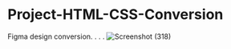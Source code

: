 # Project-HTML-CSS-Conversion
Figma design conversion.
.
.
.
![Screenshot (318)](https://github.com/mahnoor-jawaid-khan/Project-HTML-CSS-Conversion/assets/83800502/6ac4ba75-2f14-4543-bed6-b77958d28df0)
